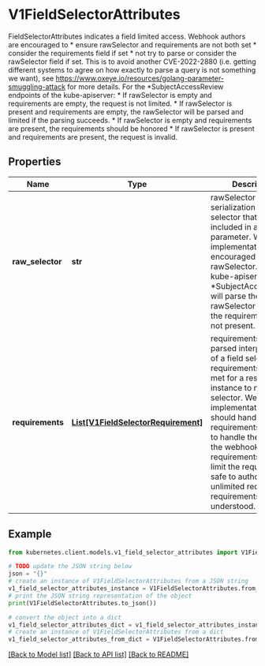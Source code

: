 # V1FieldSelectorAttributes

FieldSelectorAttributes indicates a field limited access. Webhook authors are encouraged to * ensure rawSelector and requirements are not both set * consider the requirements field if set * not try to parse or consider the rawSelector field if set. This is to avoid another CVE-2022-2880 (i.e. getting different systems to agree on how exactly to parse a query is not something we want), see https://www.oxeye.io/resources/golang-parameter-smuggling-attack for more details. For the *SubjectAccessReview endpoints of the kube-apiserver: * If rawSelector is empty and requirements are empty, the request is not limited. * If rawSelector is present and requirements are empty, the rawSelector will be parsed and limited if the parsing succeeds. * If rawSelector is empty and requirements are present, the requirements should be honored * If rawSelector is present and requirements are present, the request is invalid.

## Properties

Name | Type | Description | Notes
------------ | ------------- | ------------- | -------------
**raw_selector** | **str** | rawSelector is the serialization of a field selector that would be included in a query parameter. Webhook implementations are encouraged to ignore rawSelector. The kube-apiserver&#39;s *SubjectAccessReview will parse the rawSelector as long as the requirements are not present. | [optional] 
**requirements** | [**List[V1FieldSelectorRequirement]**](V1FieldSelectorRequirement.md) | requirements is the parsed interpretation of a field selector. All requirements must be met for a resource instance to match the selector. Webhook implementations should handle requirements, but how to handle them is up to the webhook. Since requirements can only limit the request, it is safe to authorize as unlimited request if the requirements are not understood. | [optional] 

## Example

```python
from kubernetes.client.models.v1_field_selector_attributes import V1FieldSelectorAttributes

# TODO update the JSON string below
json = "{}"
# create an instance of V1FieldSelectorAttributes from a JSON string
v1_field_selector_attributes_instance = V1FieldSelectorAttributes.from_json(json)
# print the JSON string representation of the object
print(V1FieldSelectorAttributes.to_json())

# convert the object into a dict
v1_field_selector_attributes_dict = v1_field_selector_attributes_instance.to_dict()
# create an instance of V1FieldSelectorAttributes from a dict
v1_field_selector_attributes_from_dict = V1FieldSelectorAttributes.from_dict(v1_field_selector_attributes_dict)
```
[[Back to Model list]](../README.md#documentation-for-models) [[Back to API list]](../README.md#documentation-for-api-endpoints) [[Back to README]](../README.md)


